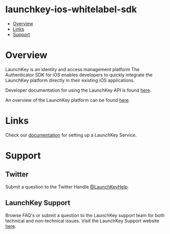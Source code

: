 # launchkey-ios-whitelabel-sdk

* [Overview](#overview)
* [Links](#links)
* [Support](#support)

# <a name="overview"></a>Overview

LaunchKey is an identity and access management platform  The Authenticator SDK for iOS enables developers to quickly integrate
the LaunchKey platform directly in their existing iOS applications.

Developer documentation for using the LaunchKey API is found [here](https://launchkey.com/docs/).

An overview of the LaunchKey platform can be found [here](https://launchkey.com/platform).

#  <a name="links"></a>Links

Check our [documentation](https://docs.launchkey.com/developer/white-label/) for setting up
a LaunchKey Service.

#  <a name="support"></a>Support

## Twitter

Submit a question to the Twitter Handle [@LaunchKeyHelp](https://twitter.com/LaunchKeyHelp).

## LaunchKey Support

Browse FAQ's or submit a question to the LaunchKey support team for both
technical and non-technical issues. Visit the LaunchKey Support website [here](https://launchkey.com/support).
